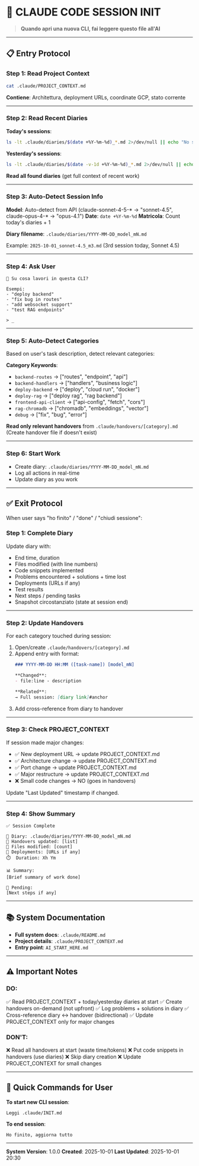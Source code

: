 # 🚀 CLAUDE CODE SESSION INIT

> **Quando apri una nuova CLI, fai leggere questo file all'AI**

---

## 📋 Entry Protocol

### **Step 1: Read Project Context**
```bash
cat .claude/PROJECT_CONTEXT.md
```
**Contiene**: Architettura, deployment URLs, coordinate GCP, stato corrente

---

### **Step 2: Read Recent Diaries**

**Today's sessions**:
```bash
ls -lt .claude/diaries/$(date +%Y-%m-%d)_*.md 2>/dev/null || echo "No sessions today yet"
```

**Yesterday's sessions**:
```bash
ls -lt .claude/diaries/$(date -v-1d +%Y-%m-%d)_*.md 2>/dev/null || echo "No sessions yesterday"
```

**Read all found diaries** (get full context of recent work)

---

### **Step 3: Auto-Detect Session Info**

**Model**: Auto-detect from API (claude-sonnet-4-5-* → "sonnet-4.5", claude-opus-4-* → "opus-4.1")
**Date**: `date +%Y-%m-%d`
**Matricola**: Count today's diaries + 1

**Diary filename**: `.claude/diaries/YYYY-MM-DD_model_mN.md`

Example: `2025-10-01_sonnet-4.5_m3.md` (3rd session today, Sonnet 4.5)

---

### **Step 4: Ask User**

```
🎯 Su cosa lavori in questa CLI?

Esempi:
- "deploy backend"
- "fix bug in routes"
- "add websocket support"
- "test RAG endpoints"

> _
```

---

### **Step 5: Auto-Detect Categories**

Based on user's task description, detect relevant categories:

**Category Keywords**:
- `backend-routes` → ["routes", "endpoint", "api"]
- `backend-handlers` → ["handlers", "business logic"]
- `deploy-backend` → ["deploy", "cloud run", "docker"]
- `deploy-rag` → ["deploy rag", "rag backend"]
- `frontend-api-client` → ["api-config", "fetch", "cors"]
- `rag-chromadb` → ["chromadb", "embeddings", "vector"]
- `debug` → ["fix", "bug", "error"]

**Read only relevant handovers** from `.claude/handovers/[category].md`
(Create handover file if doesn't exist)

---

### **Step 6: Start Work**

- Create diary: `.claude/diaries/YYYY-MM-DD_model_mN.md`
- Log all actions in real-time
- Update diary as you work

---

## ✅ Exit Protocol

When user says "ho finito" / "done" / "chiudi sessione":

### **Step 1: Complete Diary**

Update diary with:
- End time, duration
- Files modified (with line numbers)
- Code snippets implemented
- Problems encountered + solutions + time lost
- Deployments (URLs if any)
- Test results
- Next steps / pending tasks
- Snapshot circostanziato (state at session end)

---

### **Step 2: Update Handovers**

For each category touched during session:

1. Open/create `.claude/handovers/[category].md`
2. Append entry with format:
   ```markdown
   ### YYYY-MM-DD HH:MM ([task-name]) [model_mN]

   **Changed**:
   - file:line - description

   **Related**:
   → Full session: [diary link]#anchor
   ```
3. Add cross-reference from diary to handover

---

### **Step 3: Check PROJECT_CONTEXT**

If session made major changes:
- ✅ New deployment URL → update PROJECT_CONTEXT.md
- ✅ Architecture change → update PROJECT_CONTEXT.md
- ✅ Port change → update PROJECT_CONTEXT.md
- ✅ Major restructure → update PROJECT_CONTEXT.md
- ❌ Small code changes → NO (goes in handovers)

Update "Last Updated" timestamp if changed.

---

### **Step 4: Show Summary**

```
✅ Session Complete

📔 Diary: .claude/diaries/YYYY-MM-DD_model_mN.md
📝 Handovers updated: [list]
🔧 Files modified: [count]
🚀 Deployments: [URLs if any]
⏱️  Duration: Xh Ym

📊 Summary:
[Brief summary of work done]

🚧 Pending:
[Next steps if any]
```

---

## 📚 System Documentation

- **Full system docs**: `.claude/README.md`
- **Project details**: `.claude/PROJECT_CONTEXT.md`
- **Entry point**: `AI_START_HERE.md`

---

## ⚠️ Important Notes

### **DO**:
✅ Read PROJECT_CONTEXT + today/yesterday diaries at start
✅ Create handovers on-demand (not upfront)
✅ Log problems + solutions in diary
✅ Cross-reference diary ↔ handover (bidirectional)
✅ Update PROJECT_CONTEXT only for major changes

### **DON'T**:
❌ Read all handovers at start (waste time/tokens)
❌ Put code snippets in handovers (use diaries)
❌ Skip diary creation
❌ Update PROJECT_CONTEXT for small changes

---

## 🎯 Quick Commands for User

**To start new CLI session**:
```
Leggi .claude/INIT.md
```

**To end session**:
```
Ho finito, aggiorna tutto
```

---

**System Version**: 1.0.0
**Created**: 2025-10-01
**Last Updated**: 2025-10-01 20:30
